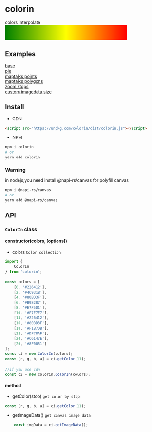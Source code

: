 # colorin

colors interpolate    
![](./colorin.png)

## Examples

[base](https://deyihu.github.io/colorin/test/base.html)  
[pie](https://deyihu.github.io/colorin/test/pie.html)  
[maptalks points](https://deyihu.github.io/colorin/test/mtk-points.html)  
[maptalks polygons](https://deyihu.github.io/colorin/test/mtk-polygons.html)  
[zoom stops](https://deyihu.github.io/colorin/test/zoomstop.html)  
[custom imagedata size](https://deyihu.github.io/colorin/test/customsize.html)

## Install

* CDN

```html
<script src="https://unpkg.com/colorin/dist/colorin.js"></script>
```

* NPM

```sh
npm i colorin
# or
yarn add colorin
```
### Warning
in nodejs,you need  install @napi-rs/canvas for polyfill canvas

```sh
npm i @napi-rs/canvas
# or
yarn add @napi-rs/canvas
```

## API

### `ColorIn` class

#### constructor(colors, [options])

  + colors `Color collection`

```js
import {
    ColorIn
} from 'colorin';

const colors = [
    [0, '#226412'],
    [2, '#4C931B'],
    [4, '#80BD3F'],
    [6, '#B9E287'],
    [8, '#E7F5D1'],
    [10, '#F7F7F7'],
    [13, '#226412'],
    [16, '#80BD3F'],
    [18, '#F1B7DB'],
    [22, '#DF78AF'],
    [24, '#C6147E'],
    [26, '#8F0051']
];
const ci = new ColorIn(colors);
const [r, g, b, a] = ci.getColor(11);

//if you use cdn
const ci = new colorin.ColorIn(colors);
```

####  method

  + getColor(stop) `get color by stop`

```js
const [r, g, b, a] = ci.getColor(11);
```

  + getImageData() `get canvas image data`

```js
    const imgData = ci.getImageData();
```
    
